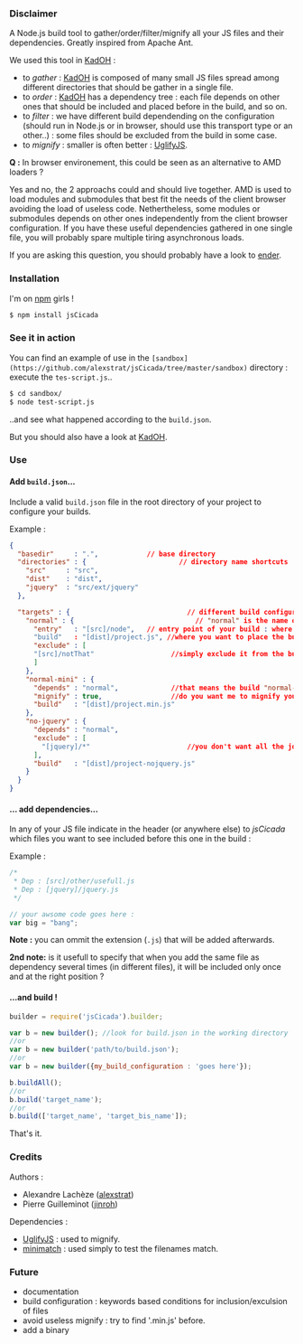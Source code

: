 ### Disclaimer

A Node.js build tool to gather/order/filter/mignify all your JS files and their dependencies. Greatly inspired from Apache Ant.

We used this tool in [KadOH] :

- to _gather_ : [KadOH] is composed of many small JS files spread among different directories that should be gather in a single file.
- to _order_ : [KadOH] has a dependency tree : each file depends on other ones that should be included and placed before in the build, and so on.
- to _filter_ : we have different build dependending on the configuration (should run in Node.js or in browser, should use this transport type or an other..) : some files should be excluded from the build in some case.
- to _mignify_ : smaller is often better : [UglifyJS].

**Q :** In browser environement, this could be seen as an alternative to AMD loaders ? 

Yes and no, the 2 approachs could and should live together. AMD  is used to load modules and submodules that best fit the needs of the client browser avoiding the load of useless code. Nethertheless, some modules or submodules depends on other ones independently from the client browser configuration. If you have these useful dependencies gathered in one single file, you will probably spare multiple tiring asynchronous loads.

If you are asking this question, you should probably have a look to [ender].

### Installation

I'm on [npm] girls !

```bash
$ npm install jsCicada
```

### See it in action

You can find an example of use in the `[sandbox](https://github.com/alexstrat/jsCicada/tree/master/sandbox)` directory : execute the `tes-script.js`..

```bash
$ cd sandbox/
$ node test-script.js
```

..and see what happened according to the `build.json`. 

But you should also have a look at [KadOH].

### Use

#### Add `build.json`...

Include a valid `build.json` file in the root directory of your project to configure your builds.

Example :

```json
{ 
  "basedir"     : ".",            // base directory
  "directories" : {					      // directory name shortcuts
    "src"     : "src",
    "dist"    : "dist",
    "jquery"  : "src/ext/jquery"
  },

  "targets" : {						        // different build configurations are called "targets"
    "normal" : {						      // "normal" is the name of a target
      "entry"   : "[src]/node",	  // entry point of your build : where to start finding dependencies
      "build"   : "[dist]/project.js", //where you want to place the build file
      "exclude" : [
      "[src]/notThat" 					//simply exclude it from the build
      ]
    },
    "normal-mini" : {
      "depends" : "normal",				//that means the build "normal-mini" have the same configuration as "normal" plus the ones that you specify/override
      "mignify" : true,					//do you want me to mignify your build ?
      "build"   : "[dist]/project.min.js"
    },
    "no-jquery" : {
      "depends" : "normal",			
      "exclude" : [
        "[jquery]/*"						//you don't want all the jquery stuff..
      ],
      "build"   : "[dist]/project-nojquery.js"
    }
  }
}
```
#### ... add dependencies...

In any of your JS file indicate in the header (or anywhere else) to _jsCicada_ which files you want to see included before this one in the build :

Example :

```js
/* 
 * Dep : [src]/other/usefull.js
 * Dep : [jquery]/jquery.js
 */

// your awsome code goes here :
var big = "bang";
```

**Note :** you can ommit the extension (`.js`) that will be added afterwards.

**2nd note:** is it usefull to specify that when you add the same file as dependency several times (in different files), it will be included only once and at the right position ?

#### ...and build !

```js
builder = require('jsCicada').builder;

var b = new builder(); //look for build.json in the working directory
//or
var b = new builder('path/to/build.json');
//or
var b = new builder({my_build_configuration : 'goes here'});

b.buildAll();
//or
b.build('target_name');
//or
b.build(['target_name', 'target_bis_name']);
```

That's it.

### Credits

Authors : 

- Alexandre Lachèze ([alexstrat])
- Pierre Guilleminot ([jinroh])

Dependencies :

- [UglifyJS] : used to mignify.
- [minimatch] : used simply to test the filenames match.

### Future

- documentation
- build configuration : keywords based conditions for inclusion/exculsion of files
- avoid useless mignify : try to find '.min.js' before.
- add a binary

[KadOH]:https://github.com/jinroh/kadoh
[jinroh]:https//github.com/jinroh
[alexstrat]:https://github.com/alexstrat
[UglifyJS]:https://github.com/mishoo/UglifyJS
[minimatch]:http://github.com/isaacs/minimatch
[npm]:http://npmjs.org
[ender]:http://ender.no.de/